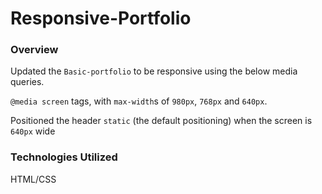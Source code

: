 # Responsive-Portfolio

### Overview
Updated the `Basic-portfolio` to be responsive using the below media queries.

`@media screen` tags, with  `max-width`s of `980px`, `768px` and `640px`.

Positioned the header `static` (the default positioning) when the screen is `640px` wide

### Technologies Utilized 
HTML/CSS


